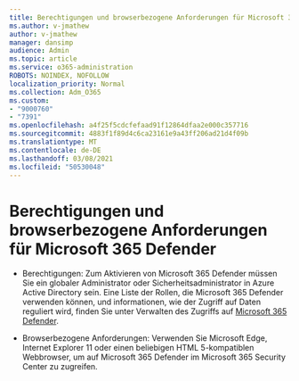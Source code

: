 ```yaml
---
title: Berechtigungen und browserbezogene Anforderungen für Microsoft 365 Defender
ms.author: v-jmathew
author: v-jmathew
manager: dansimp
audience: Admin
ms.topic: article
ms.service: o365-administration
ROBOTS: NOINDEX, NOFOLLOW
localization_priority: Normal
ms.collection: Adm_O365
ms.custom:
- "9000760"
- "7391"
ms.openlocfilehash: a4f25f5cdcfefaad91f12864dfaa2e000c357716
ms.sourcegitcommit: 4883f1f89d4c6ca23161e9a43ff206ad21d4f09b
ms.translationtype: MT
ms.contentlocale: de-DE
ms.lasthandoff: 03/08/2021
ms.locfileid: "50530048"
---
```

# <a name="permissions-and-browser-related-requirements-for-microsoft-365-defender"></a>Berechtigungen und browserbezogene Anforderungen für Microsoft 365 Defender

- Berechtigungen: Zum Aktivieren von Microsoft 365 Defender müssen Sie ein globaler Administrator oder Sicherheitsadministrator in Azure Active Directory sein. Eine Liste der Rollen, die Microsoft 365 Defender verwenden können, und informationen, wie der Zugriff auf Daten reguliert wird, finden Sie unter Verwalten des Zugriffs auf [Microsoft 365 Defender](https://go.microsoft.com/fwlink/?linkid=2143626).

- Browserbezogene Anforderungen: Verwenden Sie Microsoft Edge, Internet Explorer 11 oder einen beliebigen HTML 5-kompatiblen Webbrowser, um auf Microsoft 365 Defender im Microsoft 365 Security Center zu zugreifen.

